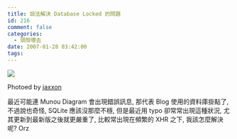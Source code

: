 ```yaml
---
title: 設法解決 Database Locked 的問題
id: 216
comment: false
categories:
  - 頭殼壞去
date: 2007-01-28 03:42:00
tags:
---
```


[![](http://farm1.static.flickr.com/13/16914729_1721fa7cea_m.jpg)](http://www.flickr.com/photos/jaxxon/16914729/)

Photoed by [jaxxon](http://www.flickr.com/photos/jaxxon/)

最近可能連 Munou Diagram 會出現錯誤訊息,
那代表 Blog 使用的資料庫掛點了,
不過說也奇怪, SQLite 應該沒那麼不穩,
但是最近用 typo 卻常常出現這種狀況,
尤其更新到最新版之後就更嚴重了,
比較常出現在頻繁的 XHR 之下,
我該怎麼解決呢? Orz